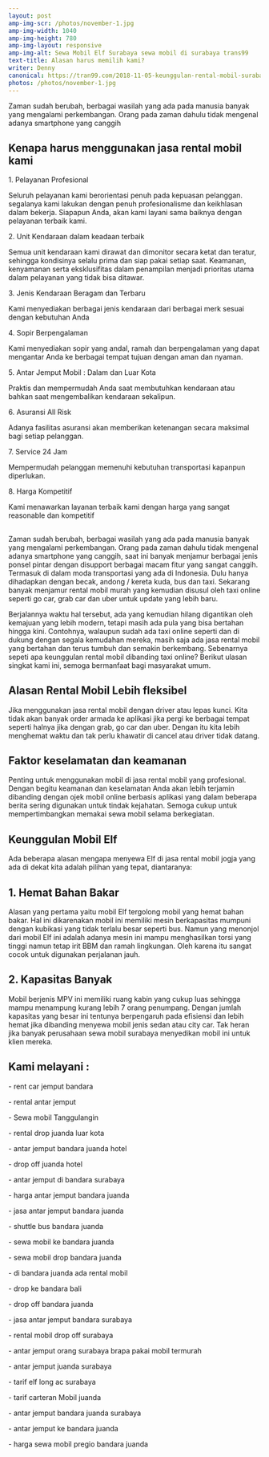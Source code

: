 ```yaml
---
layout: post
amp-img-scr: /photos/november-1.jpg
amp-img-width: 1040
amp-img-height: 780
amp-img-layout: responsive
amp-img-alt: Sewa Mobil Elf Surabaya sewa mobil di surabaya trans99
text-title: Alasan harus memilih kami?
writer: Denny
canonical: https://tran99.com/2018-11-05-keunggulan-rental-mobil-surabaya/index.html
photos: /photos/november-1.jpg
---
```

<p class="post">Zaman sudah berubah, berbagai wasilah yang ada pada manusia banyak yang mengalami perkembangan. Orang pada zaman dahulu tidak mengenal adanya smartphone yang canggih</p>

<h2 class="post">Kenapa harus menggunakan jasa rental mobil kami</h2>
<p class="post">1. Pelayanan Profesional</p>
<p class="post">Seluruh pelayanan kami berorientasi penuh pada kepuasan pelanggan. segalanya kami lakukan dengan penuh profesionalisme dan keikhlasan dalam bekerja. Siapapun Anda, akan kami layani sama baiknya dengan pelayanan terbaik kami.</p>
<p class="post">2. Unit Kendaraan dalam keadaan terbaik</p>
<p class="post">Semua unit kendaraan kami dirawat dan dimonitor secara ketat dan teratur, sehingga kondisinya selalu prima dan siap pakai setiap saat. Keamanan, kenyamanan serta eksklusifitas dalam penampilan menjadi prioritas utama dalam pelayanan yang tidak bisa ditawar.</p>
<p class="post">3. Jenis Kendaraan Beragam dan Terbaru</p>
<p class="post">Kami menyediakan berbagai jenis kendaraan dari berbagai merk sesuai dengan kebutuhan Anda</p>
<p class="post">4. Sopir Berpengalaman</p>
<p class="post">Kami menyediakan sopir yang andal, ramah dan berpengalaman yang dapat mengantar Anda ke berbagai tempat tujuan dengan aman dan nyaman.</p>
<p class="post">5. Antar Jemput Mobil : Dalam dan Luar Kota</p>
<p class="post">Praktis dan mempermudah Anda saat membutuhkan kendaraan atau bahkan saat mengembalikan kendaraan sekalipun.</p>
<p class="post">6. Asuransi All Risk</p>
<p class="post">Adanya fasilitas asuransi akan memberikan ketenangan secara maksimal bagi setiap pelanggan.</p>
<p class="post">7. Service 24 Jam</p>
<p class="post">Mempermudah pelanggan memenuhi kebutuhan transportasi kapanpun diperlukan.</p>
<p class="post">8. Harga Kompetitif</p>
<p class="post">Kami menawarkan layanan terbaik kami dengan harga yang sangat reasonable dan kompetitif</p>

<h2 class="post"></h2>
<p class="post">Zaman sudah berubah, berbagai wasilah yang ada pada manusia banyak yang mengalami perkembangan. Orang pada zaman dahulu tidak mengenal adanya smartphone yang canggih, saat ini banyak menjamur berbagai jenis ponsel pintar dengan disupport berbagai macam fitur yang sangat canggih. Termasuk di dalam moda transportasi yang ada di Indonesia. Dulu hanya dihadapkan dengan becak, andong / kereta kuda, bus dan taxi. Sekarang banyak menjamur rental mobil murah yang kemudian disusul oleh taxi online seperti go car, grab car dan uber untuk update yang lebih baru.</p>

<p class="post">Berjalannya waktu hal tersebut, ada yang kemudian hilang digantikan oleh kemajuan yang lebih modern, tetapi masih ada pula yang bisa bertahan hingga kini. Contohnya, walaupun sudah ada taxi online seperti dan di dukung dengan segala kemudahan mereka, masih saja ada jasa rental mobil yang bertahan dan terus tumbuh dan semakin berkembang. Sebenarnya sepeti apa keunggulan rental mobil dibanding taxi online? Berikut ulasan singkat kami ini, semoga bermanfaat bagi masyarakat umum.</p>

<h2 class="post">Alasan Rental Mobil Lebih fleksibel</h2>
<p class="post">Jika menggunakan jasa rental mobil dengan driver atau lepas kunci. Kita tidak akan banyak order armada ke aplikasi jika pergi ke berbagai tempat seperti halnya jika dengan grab, go car dan uber. Dengan itu kita lebih menghemat waktu dan tak perlu khawatir di cancel atau driver tidak datang.</p>

<h2 class="post">Faktor keselamatan dan keamanan</h2>
<p class="post">Penting untuk menggunakan mobil di jasa rental mobil yang profesional. Dengan begitu keamanan dan keselamatan Anda akan lebih terjamin dibanding dengan ojek mobil online berbasis aplikasi yang dalam beberapa berita sering digunakan untuk tindak kejahatan. Semoga cukup untuk mempertimbangkan memakai sewa mobil selama berkegiatan.</p>

<h2 class="post">Keunggulan Mobil Elf</h2>
<p class="post">Ada beberapa alasan mengapa menyewa Elf di jasa rental mobil jogja yang ada di dekat kita adalah pilihan yang tepat, diantaranya:</p>

<h2 class="post">1. Hemat Bahan Bakar</h2>
<p class="post">Alasan yang pertama yaitu mobil Elf tergolong mobil yang hemat bahan bakar. Hal ini dikarenakan mobil ini memiliki mesin berkapasitas mumpuni dengan kubikasi yang tidak terlalu besar seperti bus. Namun yang menonjol dari mobil Elf ini adalah adanya  mesin ini mampu menghasilkan torsi yang tinggi namun tetap irit BBM dan ramah lingkungan. Oleh karena itu sangat cocok untuk digunakan perjalanan jauh.</p>

<h2 class="post">2. Kapasitas Banyak</h2>

<p class="post">Mobil berjenis MPV ini memiliki ruang kabin yang cukup luas sehingga mampu menampung kurang lebih 7 orang penumpang. Dengan jumlah kapasitas yang besar ini tentunya berpengaruh pada efisiensi dan lebih hemat jika dibanding menyewa mobil jenis sedan atau city car. Tak heran jika banyak perusahaan sewa mobil surabaya menyedikan mobil ini untuk klien mereka.</p>

<amp-img class="post" src="/photos/november-1.jpg" width="1040" height="780" layout="responsive" alt="Kenapa harus memilih kami"></amp-img>

<h2 class="post">Kami melayani :</h2>
<p class="post">- rent car jemput bandara</p>
<p class="post">- rental antar jemput</p>
<p class="post">- Sewa mobil Tanggulangin</p>
<p class="post">- rental drop juanda luar kota</p>
<p class="post">- antar jemput bandara juanda hotel</p>
<p class="post">- drop off juanda hotel</p>
<p class="post">- antar jemput di bandara surabaya </p>
<p class="post">- harga antar jemput bandara juanda</p>
<p class="post">- jasa antar jemput bandara juanda</p>
<p class="post">- shuttle bus bandara juanda</p>
<p class="post">- sewa mobil ke bandara juanda</p>
<p class="post">- sewa mobil drop bandara juanda</p>
<p class="post">- di bandara juanda ada rental mobil</p>
<p class="post">- drop ke bandara bali</p>
<p class="post">- drop off bandara juanda</p>
<p class="post">- jasa antar jemput bandara surabaya</p>
<p class="post">- rental mobil drop off surabaya</p>
<p class="post">- antar jemput orang surabaya brapa pakai mobil termurah</p>
<p class="post">- antar jemput juanda surabaya</p>
<p class="post">- tarif elf long ac surabaya</p>
<p class="post">- tarif carteran Mobil juanda</p>
<p class="post">- antar jemput bandara juanda surabaya</p>
<p class="post">- antar jemput ke bandara juanda</p>
<p class="post">- harga sewa mobil pregio bandara juanda</p>
<p class="post"><br></p>